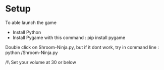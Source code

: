 # Setup #

To able launch the game

- Install Python
- Install Pygame with this command : pip install pygame

Double click on Shroom-Ninja.py, but if it dont work, try in command line : python <PATH>/Shroom-Ninja.py

/!\ Set your volume at 30 or below